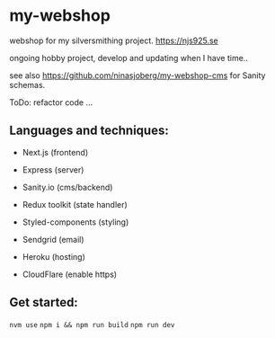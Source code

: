 # my-webshop

webshop for my silversmithing project. https://njs925.se

ongoing hobby project, develop and updating when I have time..

see also https://github.com/ninasjoberg/my-webshop-cms for Sanity schemas.

ToDo:
refactor code ...

## Languages and techniques:

-   Next.js (frontend)
-   Express (server)
-   Sanity.io (cms/backend)
-   Redux toolkit (state handler)
-   Styled-components (styling)
-   Sendgrid (email)

-   Heroku (hosting)
-   CloudFlare (enable https)

## Get started:

`nvm use`
`npm i && npm run build`
`npm run dev`

